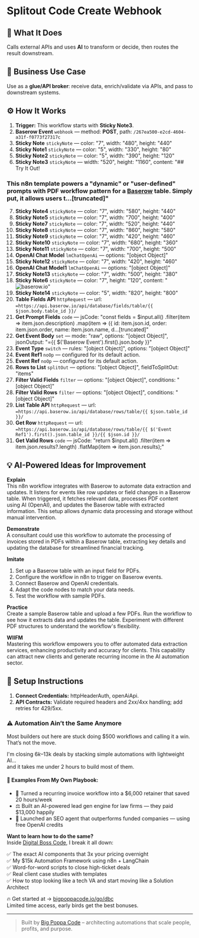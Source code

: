 # Splitout Code Create Webhook
## 🚀 What It Does
Calls external APIs and uses **AI** to transform or decide, then routes the result downstream.

## 💼 Business Use Case
Use as a **glue/API broker**: receive data, enrich/validate via APIs, and pass to downstream systems.

## ⚙️ How It Works
1. **Trigger:** This workflow starts with **Sticky Note3**.
2. **Baserow Event** `webhook` — method: **POST**, path: `/267ea500-e2cd-4604-a31f-f0773f27317c`
3. **Sticky Note** `stickyNote` — color: "7", width: "480", height: "440"
4. **Sticky Note1** `stickyNote` — color: "5", width: "330", height: "80"
5. **Sticky Note2** `stickyNote` — color: "5", width: "390", height: "120"
6. **Sticky Note3** `stickyNote` — width: "520", height: "1160", content: "## Try It Out!
### This n8n template powers a "dynamic" or "user-defined" prompts with PDF workflow pattern for a [Baserow](https://baserow.io) table. Simply put, it allows users t…[truncated]"
7. **Sticky Note4** `stickyNote` — color: "7", width: "580", height: "440"
8. **Sticky Note5** `stickyNote` — color: "7", width: "700", height: "400"
9. **Sticky Note7** `stickyNote` — color: "7", width: "520", height: "440"
10. **Sticky Note8** `stickyNote` — color: "7", width: "860", height: "580"
11. **Sticky Note9** `stickyNote` — color: "7", width: "420", height: "460"
12. **Sticky Note10** `stickyNote` — color: "7", width: "680", height: "360"
13. **Sticky Note11** `stickyNote` — color: "7", width: "700", height: "500"
14. **OpenAI Chat Model** `lmChatOpenAi` — options: "[object Object]"
15. **Sticky Note12** `stickyNote` — color: "7", width: "420", height: "460"
16. **OpenAI Chat Model1** `lmChatOpenAi` — options: "[object Object]"
17. **Sticky Note13** `stickyNote` — color: "7", width: "500", height: "380"
18. **Sticky Note6** `stickyNote` — color: "7", height: "120", content: "![baserow.io](https://res.cloudinary.com/daglih2g8/image/upload/f_auto,q_auto/v1/n8n-workflows/baserow_logo)"
19. **Sticky Note14** `stickyNote` — color: "5", width: "820", height: "800"
20. **Table Fields API** `httpRequest` — url: `=https://api.baserow.io/api/database/fields/table/{{ $json.body.table_id }}/`
21. **Get Prompt Fields** `code` — jsCode: "const fields = $input.all()
    .filter(item => item.json.description)
    .map(item => ({
      id: item.json.id,
      order: item.json.order,
      name: item.json.name,
      d…[truncated]"
22. **Get Event Body** `set` — mode: "raw", options: "[object Object]", jsonOutput: "={{ $('Baserow Event').first().json.body }}"
23. **Event Type** `switch` — rules: "[object Object]", options: "[object Object]"
24. **Event Ref1** `noOp` — configured for its default action.
25. **Event Ref** `noOp` — configured for its default action.
26. **Rows to List** `splitOut` — options: "[object Object]", fieldToSplitOut: "items"
27. **Filter Valid Fields** `filter` — options: "[object Object]", conditions: "[object Object]"
28. **Filter Valid Rows** `filter` — options: "[object Object]", conditions: "[object Object]"
29. **List Table API** `httpRequest` — url: `=https://api.baserow.io/api/database/rows/table/{{ $json.table_id }}/`
30. **Get Row** `httpRequest` — url: `=https://api.baserow.io/api/database/rows/table/{{ $('Event Ref1').first().json.table_id }}/{{ $json.id }}/`
31. **Get Valid Rows** `code` — jsCode: "return $input.all()
  .filter(item => item.json.results?.length)
  .flatMap(item => item.json.results);"

## 💡 AI-Powered Ideas for Improvement
**Explain**  
This n8n workflow integrates with Baserow to automate data extraction and updates. It listens for events like row updates or field changes in a Baserow table. When triggered, it fetches relevant data, processes PDF content using AI (OpenAI), and updates the Baserow table with extracted information. This setup allows dynamic data processing and storage without manual intervention.

**Demonstrate**  
A consultant could use this workflow to automate the processing of invoices stored in PDFs within a Baserow table, extracting key details and updating the database for streamlined financial tracking.

**Imitate**  
1. Set up a Baserow table with an input field for PDFs.  
2. Configure the workflow in n8n to trigger on Baserow events.  
3. Connect Baserow and OpenAI credentials.  
4. Adapt the code nodes to match your data needs.  
5. Test the workflow with sample PDFs.

**Practice**  
Create a sample Baserow table and upload a few PDFs. Run the workflow to see how it extracts data and updates the table. Experiment with different PDF structures to understand the workflow's flexibility.

**WIIFM**  
Mastering this workflow empowers you to offer automated data extraction services, enhancing productivity and accuracy for clients. This capability can attract new clients and generate recurring income in the AI automation sector.

## 🔧 Setup Instructions
1. **Connect Credentials:** httpHeaderAuth, openAiApi.
2. **API Contracts:** Validate required headers and 2xx/4xx handling; add retries for 429/5xx.

### ⚠️ Automation Ain’t the Same Anymore

Most builders out here are stuck doing $500 workflows and calling it a win.  
That’s not the move.  

I'm closing $6k–$13k deals by stacking simple automations with lightweight AI...  
and it takes me under 2 hours to build most of them.

#### 🧠 Examples From My Own Playbook:
- 🔁 Turned a recurring invoice workflow into a $6,000 retainer that saved 20 hours/week  
- ⚖️ Built an AI-powered lead gen engine for law firms — they paid $13,000 happily  
- 🚀 Launched an SEO agent that outperforms funded companies — using free OpenAI credits  

**Want to learn how to do the same?**  
Inside [Digital Boss Code](https://bigpoppacode.io/go/dbc), I break it all down:

✅ The exact AI components that 3x your pricing overnight  
✅ My $15k Automation Framework using n8n + LangChain  
✅ Word-for-word scripts to close high-ticket deals  
✅ Real client case studies with templates  
✅ How to stop looking like a tech VA and start moving like a Solution Architect  

🔥 Get started at → [bigpoppacode.io/go/dbc](https://bigpoppacode.io/go/dbc)  
Limited time access, early birds get the best bonuses.

---
> Built by [Big Poppa Code](https://bigpoppacode.io) – architecting automations that scale people, profits, and purpose.
